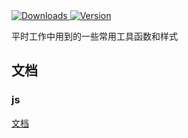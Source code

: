 <a href="https://npmcharts.com/compare/@chwech/utils?interval=1">
  <img src="https://img.shields.io/npm/dt/@chwech/utils.svg" alt="Downloads">
</a>
<a href="https://www.npmjs.com/package/@chwech/utils">
  <img src="https://img.shields.io/npm/v/@chwech/utils" alt="Version">
</a>

平时工作中用到的一些常用工具函数和样式

## 文档

### js
[文档](http://blog.chwech.com/utils/)

